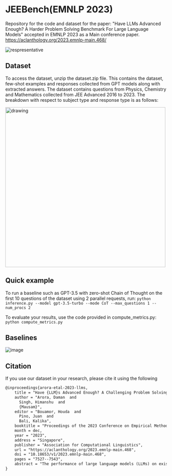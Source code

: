 # JEEBench(EMNLP 2023)
Repository for the code and dataset for the paper: "Have LLMs Advanced Enough? A Harder Problem Solving Benchmark For Large Language Models" accepted in EMNLP 2023 as a Main conference paper. https://aclanthology.org/2023.emnlp-main.468/

![respresentative](https://github.com/dair-iitd/jeebench/assets/45387992/d0d14064-bce9-4b58-ac3f-87fef18fcff3)

## Dataset 

To access the dataset, unzip the dataset.zip file. This contains the dataset, few-shot examples and responses collected from GPT models along with extracted answers. 
The dataset contains questions from Physics, Chemistry and Mathematics collected from JEE Advanced 2016 to 2023. The breakdown with respect to subject type and response type is as follows:

<img src="https://github.com/dair-iitd/jeebench/assets/45387992/592af8bc-6a5f-457e-a8d8-806046e0463a" alt="drawing" width="500"/>


## Quick example

To run a baseline such as GPT-3.5 with zero-shot Chain of Thought on the first 10 questions of the dataset using 2 parallel requests, run:
`python inference.py --model gpt-3.5-turbo --mode CoT --max_questions 1 --num_procs 2`

To evaluate your results, use the code provided in compute_metrics.py:
`python compute_metrics.py`

## Baselines
![image](https://github.com/dair-iitd/jeebench/assets/45387992/3d79ba50-d4a3-4ba5-9a84-32b74ae5a887)


## Citation

If you use our dataset in your research, please cite it using the following
```latex
@inproceedings{arora-etal-2023-llms,
    title = "Have {LLM}s Advanced Enough? A Challenging Problem Solving Benchmark For Large Language Models",
    author = "Arora, Daman  and
      Singh, Himanshu  and
      {Mausam}",
    editor = "Bouamor, Houda  and
      Pino, Juan  and
      Bali, Kalika",
    booktitle = "Proceedings of the 2023 Conference on Empirical Methods in Natural Language Processing",
    month = dec,
    year = "2023",
    address = "Singapore",
    publisher = "Association for Computational Linguistics",
    url = "https://aclanthology.org/2023.emnlp-main.468",
    doi = "10.18653/v1/2023.emnlp-main.468",
    pages = "7527--7543",
    abstract = "The performance of large language models (LLMs) on existing reasoning benchmarks has significantly improved over the past years. In response, we present JEEBench, a considerably more challenging benchmark dataset for evaluating the problem solving abilities of LLMs. We curate 515 challenging pre-engineering mathematics, physics and chemistry problems from the highly competitive IIT JEE-Advanced exam. Long-horizon reasoning on top of deep in-domain knowledge is essential for solving problems in this benchmark. Our evaluation on various open-source and proprietary models reveals that the highest performance, even after using techniques like self-consistency, self-refinement and chain-of-thought prompting, is less than 40{\%}. The typical failure modes of GPT-4, the best model, are errors in algebraic manipulation, difficulty in grounding abstract concepts into mathematical equations accurately and failure in retrieving relevant domain-specific concepts. We also observe that by mere prompting, GPT-4 is unable to assess risk introduced by negative marking for incorrect answers. For this, we develop a post-hoc confidence-thresholding method over self-consistency, which enables effective response selection. We hope that our challenging benchmark will guide future re-search in problem-solving using LLMs.",
}
```


